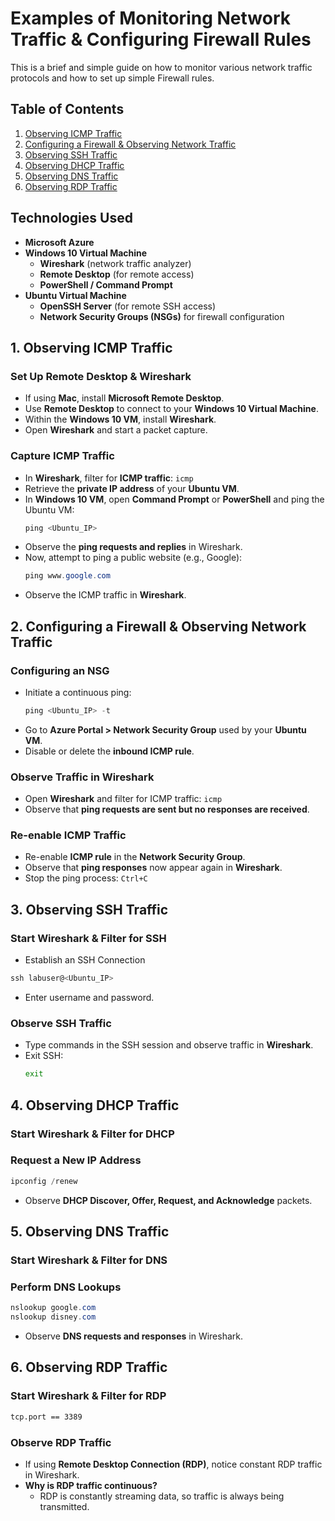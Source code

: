 # **Examples of Monitoring Network Traffic & Configuring Firewall Rules**
This is a brief and simple guide on how to monitor various network traffic protocols and how to set up simple Firewall rules.

## **Table of Contents**
1. [Observing ICMP Traffic](#1-observing-icmp-traffic)
2. [Configuring a Firewall & Observing Network Traffic](#2-configuring-a-firewall--observing-network-traffic)
3. [Observing SSH Traffic](#3-observing-ssh-traffic)
4. [Observing DHCP Traffic](#4-observing-dhcp-traffic)
5. [Observing DNS Traffic](#5-observing-dns-traffic)
6. [Observing RDP Traffic](#6-observing-rdp-traffic)

## **Technologies Used**
- **Microsoft Azure** 
- **Windows 10 Virtual Machine**
  - **Wireshark** (network traffic analyzer)
  - **Remote Desktop** (for remote access)
  - **PowerShell / Command Prompt**
- **Ubuntu Virtual Machine**
  - **OpenSSH Server** (for remote SSH access)
  - **Network Security Groups (NSGs)** for firewall configuration
  
## **1. Observing ICMP Traffic**

### Set Up Remote Desktop & Wireshark
- If using **Mac**, install **Microsoft Remote Desktop**.
- Use **Remote Desktop** to connect to your **Windows 10 Virtual Machine**.
- Within the **Windows 10 VM**, install **Wireshark**.
- Open **Wireshark** and start a packet capture.

### Capture ICMP Traffic
- In **Wireshark**, filter for **ICMP traffic**: `icmp`
- Retrieve the **private IP address** of your **Ubuntu VM**.
- In **Windows 10 VM**, open **Command Prompt** or **PowerShell** and ping the Ubuntu VM:
  ```powershell
  ping <Ubuntu_IP>
  ```
- Observe the **ping requests and replies** in Wireshark.
- Now, attempt to ping a public website (e.g., Google):
  ```powershell
  ping www.google.com
  ```
- Observe the ICMP traffic in **Wireshark**.

## **2. Configuring a Firewall & Observing Network Traffic**

### Configuring an NSG

- Initiate a continuous ping:
  ```powershell
  ping <Ubuntu_IP> -t
  ```
- Go to **Azure Portal > Network Security Group** used by your **Ubuntu VM**.
- Disable or delete the **inbound ICMP rule**.

### Observe Traffic in Wireshark
- Open **Wireshark** and filter for ICMP traffic: `icmp`
- Observe that **ping requests are sent but no responses are received**.

### Re-enable ICMP Traffic
- Re-enable **ICMP rule** in the **Network Security Group**.
- Observe that **ping responses** now appear again in **Wireshark**.
- Stop the ping process: `Ctrl+C`

## **3. Observing SSH Traffic**

### Start Wireshark & Filter for SSH
- Establish an SSH Connection
```powershell
ssh labuser@<Ubuntu_IP>
```
- Enter username and password.

### Observe SSH Traffic
- Type commands in the SSH session and observe traffic in **Wireshark**.
- Exit SSH:
  ```bash
  exit
  ```

## **4. Observing DHCP Traffic**

### Start Wireshark & Filter for DHCP
### Request a New IP Address
```powershell
ipconfig /renew
```
- Observe **DHCP Discover, Offer, Request, and Acknowledge** packets.
  

## **5. Observing DNS Traffic**

### Start Wireshark & Filter for DNS
### Perform DNS Lookups
```powershell
nslookup google.com
nslookup disney.com
```
- Observe **DNS requests and responses** in Wireshark.

## **6. Observing RDP Traffic**
### Start Wireshark & Filter for RDP
```bash
tcp.port == 3389
```

### Observe RDP Traffic
- If using **Remote Desktop Connection (RDP)**, notice constant RDP traffic in Wireshark.
- **Why is RDP traffic continuous?**
  - RDP is constantly streaming data, so traffic is always being transmitted.
